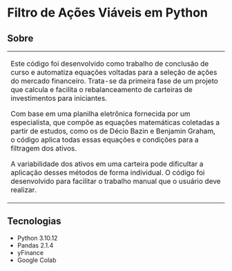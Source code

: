 
# Filtro de Ações Viáveis em Python

## Sobre
<table>
<tr>
<td>

Este código foi desenvolvido como trabalho de conclusão de curso e automatiza equações voltadas para a seleção de ações do mercado financeiro. Trata-se da primeira fase de um projeto que calcula e facilita o rebalanceamento de carteiras de investimentos para iniciantes.

Com base em uma planilha eletrônica fornecida por um especialista, que compõe as equações matemáticas coletadas a partir de estudos, como os de Décio Bazin e Benjamin Graham, o código aplica todas essas equações e condições para a filtragem dos ativos. 

A variabilidade dos ativos em uma carteira pode dificultar a aplicação desses métodos de forma individual. O código foi desenvolvido para facilitar o trabalho manual que o usuário deve realizar.
</tr>
</td>
 </table>
 
## Tecnologias

 - Python 3.10.12
 - Pandas 2.1.4
 - yFinance
 - Google Colab

